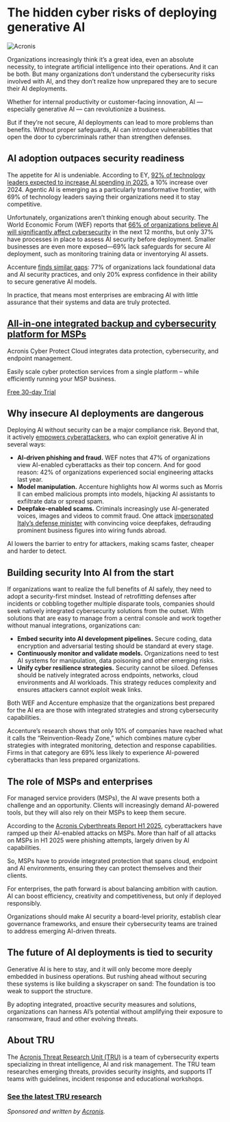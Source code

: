 # The hidden cyber risks of deploying generative AI

![Acronis](https://www.bleepstatic.com/content/posts/2025/09/23/acronis-ai.jpg)

Organizations increasingly think it’s a great idea, even an absolute necessity, to integrate artificial intelligence into their operations. And it can be both. But many organizations don’t understand the cybersecurity risks involved with AI, and they don’t realize how unprepared they are to secure their AI deployments.

Whether for internal productivity or customer-facing innovation, AI — especially generative AI — can revolutionize a business.

But if they’re not secure, AI deployments can lead to more problems than benefits. Without proper safeguards, AI can introduce vulnerabilities that open the door to cybercriminals rather than strengthen defenses.

## AI adoption outpaces security readiness

The appetite for AI is undeniable. According to EY, [92% of technology leaders expected to increase AI spending in 2025](https://www.ey.com/en%5Fus/newsroom/2025/05/ey-survey-reveals-that-technology-companies-are-setting-the-pace-of-agentic-ai-will-others-follow-suit), a 10% increase over 2024\. Agentic AI is emerging as a particularly transformative frontier, with 69% of technology leaders saying their organizations need it to stay competitive.

Unfortunately, organizations aren’t thinking enough about security. The World Economic Forum (WEF) reports that [66% of organizations believe AI will significantly affect cybersecurity](https://reports.weforum.org/docs/WEF%5FGlobal%5FCybersecurity%5FOutlook%5F2025.pdf) in the next 12 months, but only 37% have processes in place to assess AI security before deployment. Smaller businesses are even more exposed—69% lack safeguards for secure AI deployment, such as monitoring training data or inventorying AI assets.

Accenture [finds similar gaps](https://www.accenture.com/us-en/insights/security/state-cybersecurity-2025): 77% of organizations lack foundational data and AI security practices, and only 20% express confidence in their ability to secure generative AI models.

In practice, that means most enterprises are embracing AI with little assurance that their systems and data are truly protected.

## [All-in-one integrated backup and cybersecurity platform for MSPs](https://www.acronis.com/products/cloud/trial/?utm%5Fsource=bleepingcomputer&utm%5Fmedium=referral&utm%5Fcampaign=bleepingcomputer-fy25-q3-mixed-amer-nam-en-ba-q3brandq3trua-x-bleepingcomputer-a)

Acronis Cyber Protect Cloud integrates data protection, cybersecurity, and endpoint management.

Easily scale cyber protection services from a single platform – while efficiently running your MSP business.

[Free 30-day Trial](https://www.acronis.com/products/cloud/trial/?utm%5Fsource=bleepingcomputer&utm%5Fmedium=referral&utm%5Fcampaign=bleepingcomputer-fy25-q3-mixed-amer-nam-en-ba-q3brandq3trua-x-bleepingcomputer-a)

## Why insecure AI deployments are dangerous

Deploying AI without security can be a major compliance risk. Beyond that, it actively [empowers cyberattackers](https://www.bleepingcomputer.com/news/security/hackers-deploy-ai-written-malware-in-targeted-attacks/), who can exploit generative AI in several ways:

* **AI-driven phishing and fraud.** WEF notes that 47% of organizations view AI-enabled cyberattacks as their top concern. And for good reason: 42% of organizations experienced social engineering attacks last year.
* **Model manipulation.** Accenture highlights how AI worms such as Morris II can embed malicious prompts into models, hijacking AI assistants to exfiltrate data or spread spam.
* **Deepfake-enabled scams.** Criminals increasingly use AI-generated voices, images and videos to commit fraud. One attack [impersonated Italy’s defense minister](https://www.euronews.com/2025/02/10/scammers-clone-italian-defence-ministers-voice-with-ai-in-ransom-scheme) with convincing voice deepfakes, defrauding prominent business figures into wiring funds abroad.

AI lowers the barrier to entry for attackers, making scams faster, cheaper and harder to detect.

## Building security Into AI from the start

If organizations want to realize the full benefits of AI safely, they need to adopt a security-first mindset. Instead of retrofitting defenses after incidents or cobbling together multiple disparate tools, companies should seek natively integrated cybersecurity solutions from the outset. With solutions that are easy to manage from a central console and work together without manual integrations, organizations can:

* **Embed security into AI development pipelines.** Secure coding, data encryption and adversarial testing should be standard at every stage.
* **Continuously monitor and validate models.** Organizations need to test AI systems for manipulation, data poisoning and other emerging risks.
* **Unify cyber resilience strategies.** Security cannot be siloed. Defenses should be natively integrated across endpoints, networks, cloud environments and AI workloads. This strategy reduces complexity and ensures attackers cannot exploit weak links.

Both WEF and Accenture emphasize that the organizations best prepared for the AI era are those with integrated strategies and strong cybersecurity capabilities.

Accenture’s research shows that only 10% of companies have reached what it calls the “Reinvention-Ready Zone,” which combines mature cyber strategies with integrated monitoring, detection and response capabilities. Firms in that category are 69% less likely to experience AI-powered cyberattacks than less prepared organizations.

## The role of MSPs and enterprises

For managed service providers (MSPs), the AI wave presents both a challenge and an opportunity. Clients will increasingly demand AI-powered tools, but they will also rely on their MSPs to keep them secure.

According to the [Acronis Cyberthreats Report H1 2025](https://www.acronis.com/en/blog/posts/acronis-cyberthreats-report-h1-2025-some-good-news-and-a-lot-of-bad-news/?utm%5Fsource=bleepingcomputer&utm%5Fmedium=referral&utm%5Fcampaign=bleepingcomputer-fy25-q3-mixed-amer-nam-en-ba-q3brandq3truai-x-bleepingcomputer-a), cyberattackers have ramped up their AI-enabled attacks on MSPs. More than half of all attacks on MSPs in H1 2025 were phishing attempts, largely driven by AI capabilities.

So, MSPs have to provide integrated protection that spans cloud, endpoint and AI environments, ensuring they can protect themselves and their clients.

For enterprises, the path forward is about balancing ambition with caution. AI can boost efficiency, creativity and competitiveness, but only if deployed responsibly.

Organizations should make AI security a board-level priority, establish clear governance frameworks, and ensure their cybersecurity teams are trained to address emerging AI-driven threats.

## The future of AI deployments is tied to security

Generative AI is here to stay, and it will only become more deeply embedded in business operations. But rushing ahead without securing these systems is like building a skyscraper on sand: The foundation is too weak to support the structure.

By adopting integrated, proactive security measures and solutions, organizations can harness AI’s potential without amplifying their exposure to ransomware, fraud and other evolving threats.

## About TRU

The [Acronis Threat Research Unit (TRU)](https://www.acronis.com/en/cyber-protection-center/?utm%5Fsource=bleepingcomputer&utm%5Fmedium=referral&utm%5Fcampaign=bleepingcomputer-fy25-q3-mixed-amer-nam-en-ba-q3brandq3truai-x-bleepingcomputer-a) is a team of cybersecurity experts specializing in threat intelligence, AI and risk management. The TRU team researches emerging threats, provides security insights, and supports IT teams with guidelines, incident response and educational workshops.

### **[See the latest TRU research](https://www.acronis.com/en/cyber-protection-center/?utm%5Fsource=bleepingcomputer&utm%5Fmedium=referral&utm%5Fcampaign=bleepingcomputer-fy25-q3-mixed-amer-nam-en-ba-q3brandq3truai-x-bleepingcomputer-a)**

_Sponsored and written by [Acronis](https://www.acronis.com/en/cyber-protection-center/?utm%5Fsource=bleepingcomputer&utm%5Fmedium=referral&utm%5Fcampaign=bleepingcomputer-fy25-q3-mixed-amer-nam-en-ba-q3brandq3truai-x-bleepingcomputer-a)._
